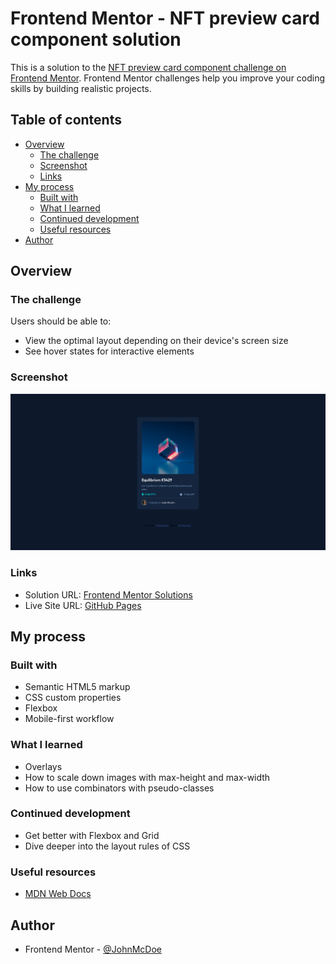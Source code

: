 # Frontend Mentor - NFT preview card component solution

This is a solution to the [NFT preview card component challenge on Frontend Mentor](https://www.frontendmentor.io/challenges/nft-preview-card-component-SbdUL_w0U). Frontend Mentor challenges help you improve your coding skills by building realistic projects. 

## Table of contents

- [Overview](#overview)
  - [The challenge](#the-challenge)
  - [Screenshot](#screenshot)
  - [Links](#links)
- [My process](#my-process)
  - [Built with](#built-with)
  - [What I learned](#what-i-learned)
  - [Continued development](#continued-development)
  - [Useful resources](#useful-resources)
- [Author](#author)

## Overview

### The challenge

Users should be able to:

- View the optimal layout depending on their device's screen size
- See hover states for interactive elements

### Screenshot

![](images/screenshot.png)

### Links

- Solution URL: [Frontend Mentor Solutions](https://www.frontendmentor.io/solutions/preview-card-using-htmlcss-v8hKXcf1cC)
- Live Site URL: [GitHub Pages](https://johnmcdoe.github.io/nft-preview-card-component-main/)

## My process

### Built with

- Semantic HTML5 markup
- CSS custom properties
- Flexbox
- Mobile-first workflow

### What I learned

- Overlays
- How to scale down images with max-height and max-width
- How to use combinators with pseudo-classes

### Continued development

- Get better with Flexbox and Grid
- Dive deeper into the layout rules of CSS

### Useful resources

- [MDN Web Docs](https://developer.mozilla.org/en-US/)

## Author

- Frontend Mentor - [@JohnMcDoe](https://www.frontendmentor.io/profile/JohnMcDoe)
